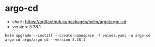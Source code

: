 # argo-cd

- chart: https://artifacthub.io/packages/helm/argo/argo-cd
- version: 5.38.1


```shell
helm upgrade --install --create-namespace -f values.yaml -n argo-cd argo-cd argo/argo-cd --version 5.38.1 
```